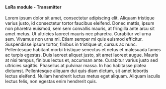 #### LoRa module - Transmitter

Lorem ipsum dolor sit amet, consectetur adipiscing elit. Aliquam tristique varius justo, id consectetur tortor faucibus eleifend. Donec mattis, ipsum non pharetra euismod, sem sem convallis mauris, at fringilla ante arcu sit amet metus. Ut ultricies laoreet mauris nec pharetra. Curabitur vel urna sem. Vivamus non urna mi. Etiam semper mi quis euismod efficitur. Suspendisse ipsum tortor, finibus in tristique ut, cursus ac nunc. Pellentesque habitant morbi tristique senectus et netus et malesuada fames ac turpis egestas. Duis laoreet aliquet justo, sit amet laoreet augue. Mauris at nisi tempus, finibus lectus et, accumsan ante. Curabitur varius justo sed ultricies sagittis. Phasellus at pulvinar massa. In hac habitasse platea dictumst. Pellentesque aliquam dui quis diam dictum, sit amet lobortis lectus eleifend. Nullam hendrerit luctus metus eget aliquam. Aliquam iaculis lectus felis, non egestas enim hendrerit quis.  
  
  
